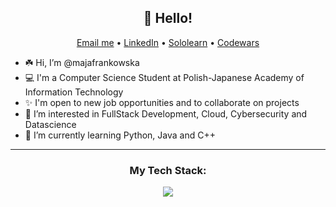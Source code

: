 <h2 align="center">👋 Hello!</h2>
<p align="center">
  <a href="mailto:majafrankowskawork@gmail.com">Email me</a> •
  <a href="https://www.linkedin.com/in/majafrankowska/">LinkedIn</a> •
  <a href="https://www.sololearn.com/profile/9348645">Sololearn</a> •
    <a href="https://www.codewars.com/users/majafrankowska">Codewars</a> 
</p>



- ☘️ Hi, I’m @majafrankowska
- 💻 I'm a Computer Science Student at Polish-Japanese Academy of Information Technology
- ✨ I'm open to new job opportunities and to collaborate on projects
- 👀 I’m interested in FullStack Development, Cloud, Cybersecurity and Datascience
- 🧠 I’m currently learning Python, Java and C++


-------

<h3 align="center"> My Tech Stack:</h3>

<p align="center">
  <a href="https://skillicons.dev">
    <img src="https://skillicons.dev/icons?i=ava,py,cpp,c,linux,powershell,mysql,django,swift,html,js,css,wordpress" />
  </a>
</p>



<!---
majafrankowska/majafrankowska is a ✨ special ✨ repository because its `README.md` (this file) appears on your GitHub profile.
You can click the Preview link to take a look at your changes.
--->
